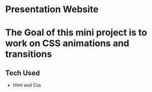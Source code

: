 # Presentation Website
##
# The Goal of this mini project is to work on CSS animations and transitions

## Tech Used
* Html and Css
